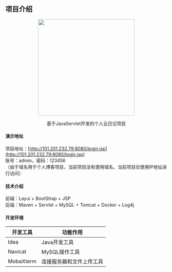 ## 项目介绍

<div align="center">
<img src="https://z3.ax1x.com/2021/06/29/RdO4fO.jpg" width="300px">
<p>基于JavaServlet开发的个人云日记项目</p>
</div>

#### 演示地址

项目地址：[http://101.201.232.79:8080/login.jsp](http://101.201.232.79:8080/login.jsp)  
账号：admin，密码：123456  
（由于域名用于个人博客项目，当前项目没有使用域名，当前项目仅使用IP地址进行访问）

#### 技术介绍

前端：Layui + BootStrap + JSP  
后端：Maven + Servlet + MySQL + Tomcat + Docker + Log4j

#### 开发环境



| 开发工具 | 功能作用 |  
| -- | -- |  
| Idea | Java开发工具 |  
| Navicat | MySQL操作工具 |  
| MobaXterm | 连接服务器和文件上传工具 |